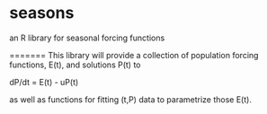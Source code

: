 seasons
=======

an R library for seasonal forcing functions

=======
This library will provide a collection of population forcing functions, E(t), and solutions P(t) to

dP/dt = E(t) - uP(t)

as well as functions for fitting (t,P) data to parametrize those E(t).
